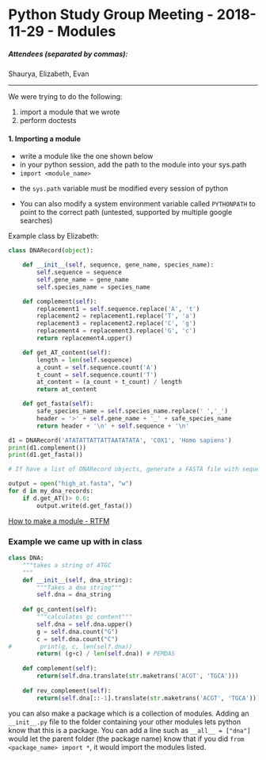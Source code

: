 # Python Study Group Meeting - 2018-11-29 - Modules

##### Attendees (separated by commas): 
Shaurya, Elizabeth, Evan

---
We were trying to do the following:
 1. import a module that we wrote
 2. perform doctests

#### 1. Importing a module
 * write a module like the one shown below
 * in your python session, add the path to the module into your sys.path
 * `import <module_name>`
  - the `sys.path` variable must be modified every session of python
 * You can also modify a system environment variable called `PYTHONPATH` to 
   point to the correct path (untested, supported by multiple google searches)

Example class by Elizabeth: 

```python
class DNARecord(object):

    def __init__(self, sequence, gene_name, species_name):
        self.sequence = sequence
        self.gene_name = gene_name
        self.species_name = species_name

    def complement(self):
        replacement1 = self.sequence.replace('A', 't')
        replacement2 = replacement1.replace('T', 'a')
        replacement3 = replacement2.replace('C', 'g')
        replacement4 = replacement3.replace('G', 'c')
        return replacement4.upper()

    def get_AT_content(self):
        length = len(self.sequence)
        a_count = self.sequence.count('A')
        t_count = self.sequence.count('T')
        at_content = (a_count + t_count) / length
        return at_content

    def get_fasta(self):
        safe_species_name = self.species_name.replace(' ','_')
        header = '>' + self.gene_name + '_' + safe_species_name
        return header + '\n' + self.sequence + '\n'

d1 = DNARecord('ATATATTATTATTAATATATA', 'COX1', 'Homo sapiens')
print(d1.complement())
print(d1.get_fasta())

# If have a list of DNARecord objects, generate a FASTA file with sequences at high AT content

output = open("high_at.fasta", "w")
for d in my_dna_records:
    if d.get_AT()> 0.6:
        output.write(d.get_fasta())
```

[How to make a module - RTFM](https://docs.python.org/3/tutorial/modules.html#packages)

### Example we came up with in class

```python
class DNA:
    """takes a string of ATGC
    """
    def __init__(self, dna_string):
        """Takes a dna string"""
        self.dna = dna_string
    
    def gc_content(self):
        """calculates gc content"""
        self.dna = self.dna.upper()
        g = self.dna.count("G")
        c = self.dna.count("C")
#        print(g, c, len(self.dna))
        return( (g+c) / len(self.dna)) # PEMDAS
    
    def complement(self):
        return(self.dna.translate(str.maketrans('ACGT', 'TGCA')))
    
    def rev_complement(self):
        return(self.dna[::-1].translate(str.maketrans('ACGT', 'TGCA')))
```

you can also make a package which is a collection of modules. Adding an
`__init__.py` file to the folder containing your other modules lets python
know that this is a package. You can add a line such as `__all__ = ["dna"]`
would let the parent folder (the package name) know that if you did 
`from <package_name> import *`, it would import the modules listed.
